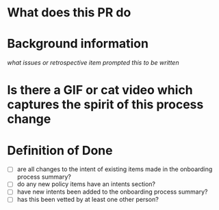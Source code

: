 # What does this PR do

# Background information

*what issues or retrospective item prompted this to be written*

# Is there a GIF or cat video which captures the spirit of this process change

# Definition of Done

- [ ] are all changes to the intent of existing items made in the onboarding process summary?
- [ ] do any new policy items have an intents section?
- [ ] have new intents been added to the onboarding process summary?
- [ ] has this been vetted by at least one other person?
